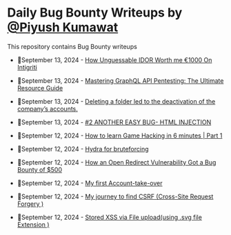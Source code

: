 # Daily Bug Bounty Writeups by [@Piyush Kumawat](https://twitter.com/piyush_supiy) 
This repository contains Bug Bounty writeups

<!-- BLOG-POST-LIST:START -->
 - 💯September 13, 2024 - [How Unguessable IDOR Worth me €1000 On Intigriti](https://medium.com/@manan_sanghvi/how-unguessable-idor-worth-me-1000-on-intigriti-7ab6f928b3d9?source=rss------bug_bounty-5) 

 - 💯September 13, 2024 - [Mastering GraphQL API Pentesting: The Ultimate Resource Guide](https://medium.com/@RaunakGupta1922/mastering-graphql-api-pentesting-the-ultimate-resource-guide-7755c08bddd2?source=rss------bug_bounty-5) 

 - 💯September 13, 2024 - [Deleting a folder led to the deactivation of the company’s accounts.](https://medium.com/@hossam_hamada/deleting-a-folder-led-to-the-deactivation-of-the-companys-accounts-3759b6b92927?source=rss------bug_bounty-5) 

 - 💯September 13, 2024 - [#2 ANOTHER EASY BUG- HTML INJECTION](https://medium.com/@josuofficial327/2-another-easy-bug-html-injection-0447a79b6c66?source=rss------bug_bounty-5) 

 - 💯September 12, 2024 - [How to learn Game Hacking in 6 minutes | Part 1](https://medium.com/@deadoverflow/how-to-learn-game-hacking-in-10-minutes-part-1-19991004fd99?source=rss------bug_bounty-5) 

 - 💯September 12, 2024 - [Hydra for bruteforcing](https://medium.com/@tharunteja725_8686/hydra-for-bruteforcing-3784a98bab6a?source=rss------bug_bounty-5) 

 - 💯September 12, 2024 - [How an Open Redirect Vulnerability Got a Bug Bounty of $500](https://cyberw1ng.medium.com/how-an-open-redirect-vulnerability-got-a-bug-bounty-of-500-13ece7a987d8?source=rss------bug_bounty-5) 

 - 💯September 12, 2024 - [My first Account-take-over](https://medium.com/@osamamohamed21212121/my-first-account-take-over-f6590c4a3a54?source=rss------bug_bounty-5) 

 - 💯September 12, 2024 - [My journey to find CSRF &lpar;Cross-Site Request Forgery &rpar;](https://medium.com/@osamamohamed21212121/my-journey-to-find-csrf-cross-site-request-forgery-ddf1e1bd579d?source=rss------bug_bounty-5) 

 - 💯September 12, 2024 - [Stored XSS via File upload&lpar;using .svg file Extension &rpar;](https://ch4ndan.medium.com/stored-xss-via-file-upload-using-svg-file-extension-515e23536d4d?source=rss------bug_bounty-5) 
<!-- BLOG-POST-LIST:END -->
